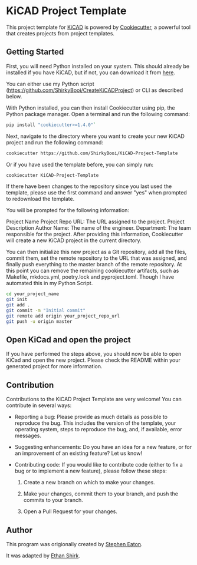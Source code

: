 # KiCAD Project Template

This project template for [KiCAD](https://www.kicad.org) is powered by [Cookiecutter](https://cookiecutter.readthedocs.io/en/latest/), a powerful tool that creates projects from project templates.

## Getting Started

First, you will need Python installed on your system. This should already be installed if you have KiCAD, but if not, you can download it from [here](https://www.python.org/downloads/).

You can either use my Python script (https://github.com/ShirkyBooi/CreateKiCADProject) or CLI as described below.

With Python installed, you can then install Cookiecutter using pip, the Python package manager. Open a terminal and run the following command:

```sh
pip install "cookiecutter>=1.4.0"`
```

Next, navigate to the directory where you want to create your new KiCAD project and run the following command:

```sh
cookiecutter https://github.com/ShirkyBooi/KiCAD-Project-Template
```

Or if you have used the template before, you can simply run:

```sh
cookiecutter KiCAD-Project-Template
```

If there have been changes to the repository since you last used the template, please use the first command and answer "yes" when prompted to redownload the template.

You will be prompted for the following information:

Project Name
Project Repo URL: The URL assigned to the project.
Project Description
Author Name: The name of the engineer.
Department: The team responsible for the project.
After providing this information, Cookiecutter will create a new KiCAD project in the current directory.

You can then initialize this new project as a Git repository, add all the files, commit them, set the remote repository to the URL that was assigned, and finally push everything to the master branch of the remote repository. At this point you can remove the remaining cookiecutter artifacts, such as Makefile, mkdocs.yml, poetry.lock and pyproject.toml. Though I have automated this in my Python Script.

```sh
cd your_project_name
git init
git add .
git commit -m "Initial commit"
git remote add origin your_project_repo_url
git push -u origin master
```

## Open KiCad and open the project

If you have performed the steps above, you should now be able to open KiCad and open the new project.
Please check the README within your generated project for more information.

## Contribution

Contributions to the KiCAD Project Template are very welcome! You can contribute in several ways:

- Reporting a bug: Please provide as much details as possible to reproduce the bug. This includes the version of the template, your operating system, steps to reproduce the bug, and, if available, error messages.

- Suggesting enhancements: Do you have an idea for a new feature, or for an improvement of an existing feature? Let us know!

- Contributing code: If you would like to contribute code (either to fix a bug or to implement a new feature), please follow these steps:

  1. Create a new branch on which to make your changes.

  3. Make your changes, commit them to your branch, and push the commits to your branch.

  4. Open a Pull Request for your changes.

## Author

This program was origionally created by [Stephen Eaton](https://github.com/madeinoz67).

It was adapted by [Ethan Shirk](https://github.com/ShirkyBooi).
